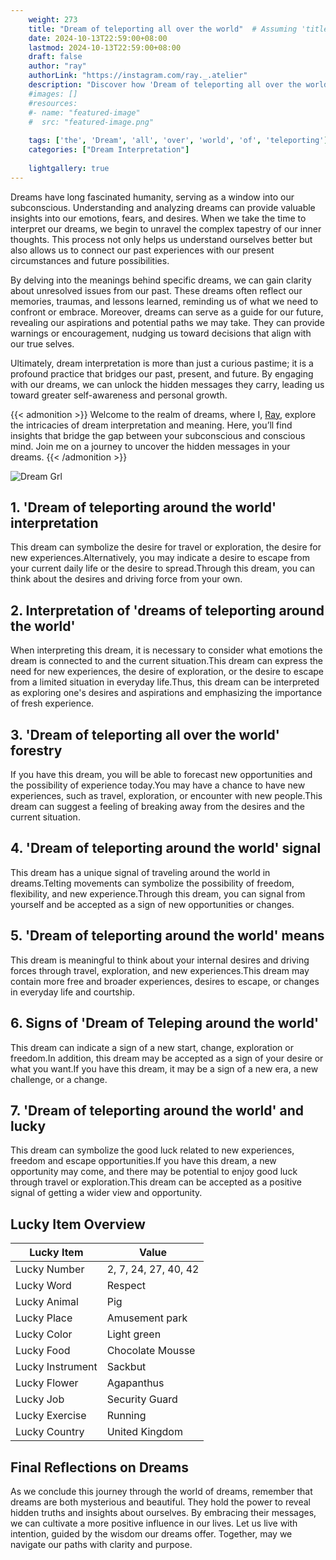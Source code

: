 ```yaml
---
    weight: 273
    title: "Dream of teleporting all over the world"  # Assuming 'title' column exists
    date: 2024-10-13T22:59:00+08:00
    lastmod: 2024-10-13T22:59:00+08:00
    draft: false
    author: "ray"
    authorLink: "https://instagram.com/ray._.atelier"
    description: "Discover how 'Dream of teleporting all over the world' can interpret your future and uncover its significant meanings in your life."
    #images: []
    #resources:
    #- name: "featured-image"
    #  src: "featured-image.png"
    
    tags: ['the', 'Dream', 'all', 'over', 'world', 'of', 'teleporting']
    categories: ["Dream Interpretation"]
    
    lightgallery: true
---
```

    
Dreams have long fascinated humanity, serving as a window into our subconscious. Understanding and analyzing dreams can provide valuable insights into our emotions, fears, and desires. When we take the time to interpret our dreams, we begin to unravel the complex tapestry of our inner thoughts. This process not only helps us understand ourselves better but also allows us to connect our past experiences with our present circumstances and future possibilities.

By delving into the meanings behind specific dreams, we can gain clarity about unresolved issues from our past. These dreams often reflect our memories, traumas, and lessons learned, reminding us of what we need to confront or embrace. Moreover, dreams can serve as a guide for our future, revealing our aspirations and potential paths we may take. They can provide warnings or encouragement, nudging us toward decisions that align with our true selves.

Ultimately, dream interpretation is more than just a curious pastime; it is a profound practice that bridges our past, present, and future. By engaging with our dreams, we can unlock the hidden messages they carry, leading us toward greater self-awareness and personal growth.

{{< admonition >}}
Welcome to the realm of dreams, where I, [Ray](https://instagram.com/ray._.atelier), explore the intricacies of dream interpretation and meaning. Here, you’ll find insights that bridge the gap between your subconscious and conscious mind. Join me on a journey to uncover the hidden messages in your dreams.
{{< /admonition >}}

![Dream Grl](https://cdn.pixabay.com/photo/2017/11/02/03/35/gothic-2910057_1280.jpg "Dream Grl")

## 1. 'Dream of teleporting around the world' interpretation
This dream can symbolize the desire for travel or exploration, the desire for new experiences.Alternatively, you may indicate a desire to escape from your current daily life or the desire to spread.Through this dream, you can think about the desires and driving force from your own.

## 2. Interpretation of 'dreams of teleporting around the world'
When interpreting this dream, it is necessary to consider what emotions the dream is connected to and the current situation.This dream can express the need for new experiences, the desire of exploration, or the desire to escape from a limited situation in everyday life.Thus, this dream can be interpreted as exploring one's desires and aspirations and emphasizing the importance of fresh experience.

## 3. 'Dream of teleporting all over the world' forestry
If you have this dream, you will be able to forecast new opportunities and the possibility of experience today.You may have a chance to have new experiences, such as travel, exploration, or encounter with new people.This dream can suggest a feeling of breaking away from the desires and the current situation.

## 4. 'Dream of teleporting around the world' signal
This dream has a unique signal of traveling around the world in dreams.Telting movements can symbolize the possibility of freedom, flexibility, and new experience.Through this dream, you can signal from yourself and be accepted as a sign of new opportunities or changes.

## 5. 'Dream of teleporting around the world' means
This dream is meaningful to think about your internal desires and driving forces through travel, exploration, and new experiences.This dream may contain more free and broader experiences, desires to escape, or changes in everyday life and courtship.

## 6. Signs of 'Dream of Teleping around the world'
This dream can indicate a sign of a new start, change, exploration or freedom.In addition, this dream may be accepted as a sign of your desire or what you want.If you have this dream, it may be a sign of a new era, a new challenge, or a change.

## 7. 'Dream of teleporting around the world' and lucky
This dream can symbolize the good luck related to new experiences, freedom and escape opportunities.If you have this dream, a new opportunity may come, and there may be potential to enjoy good luck through travel or exploration.This dream can be accepted as a positive signal of getting a wider view and opportunity.

## Lucky Item Overview
| Lucky Item          | Value              |
|---------------|--------------------|
| Lucky Number        | 2, 7, 24, 27, 40, 42  |
| Lucky Word          | Respect |
| Lucky Animal        | Pig |
| Lucky Place         | Amusement park     |
| Lucky Color         | Light green     |
| Lucky Food          | Chocolate Mousse      |
| Lucky Instrument    | Sackbut |
| Lucky Flower        | Agapanthus    |
| Lucky Job           | Security Guard       |
| Lucky Exercise      | Running  |
| Lucky Country       | United Kingdom    |


##  Final Reflections on Dreams

As we conclude this journey through the world of dreams, remember that dreams are both mysterious and beautiful. They hold the power to reveal hidden truths and insights about ourselves. By embracing their messages, we can cultivate a more positive influence in our lives. Let us live with intention, guided by the wisdom our dreams offer. Together, may we navigate our paths with clarity and purpose.
